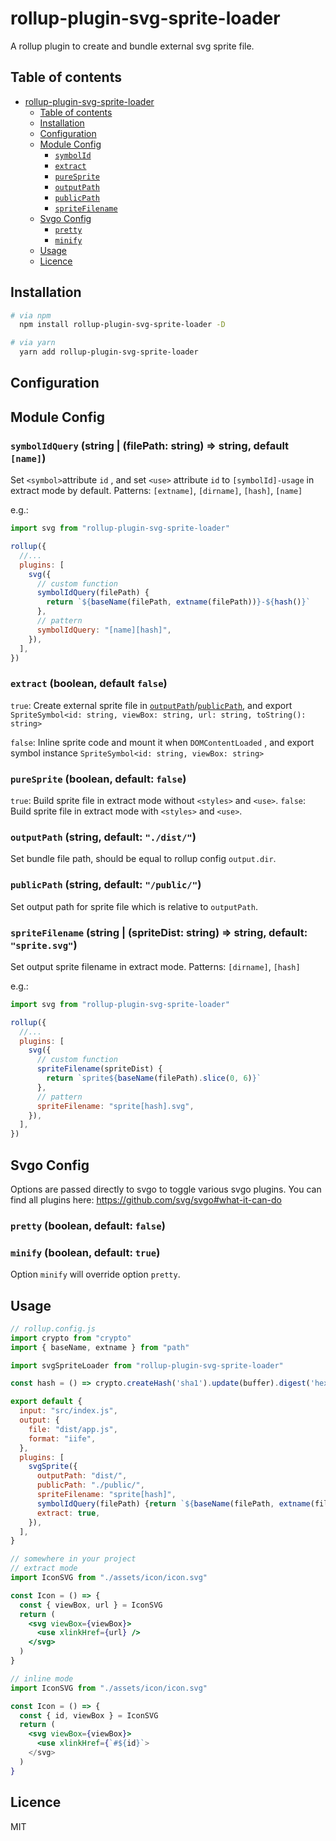 # rollup-plugin-svg-sprite-loader

A rollup plugin to create and bundle external svg sprite file.

## Table of contents

- [rollup-plugin-svg-sprite-loader](#rollup-plugin-svg-sprite-loader)
  - [Table of contents](#table-of-contents)
  - [Installation](#installation)
  - [Configuration](#configuration)
  - [Module Config](#module-config)
    - [`symbolId`](#symbolId)
    - [`extract`](#extract)
    - [`pureSprite`](#pureSprite)
    - [`outputPath`](#outputPath)
    - [`publicPath`](#publicPath)
    - [`spriteFilename`](#spriteFilename)
  - [Svgo Config](#svgo-config)
    - [`pretty`](#pretty)
    - [`minify`](#minify)
  - [Usage](#usage)
  - [Licence](#licence)

## Installation

```bash
# via npm
  npm install rollup-plugin-svg-sprite-loader -D

# via yarn
  yarn add rollup-plugin-svg-sprite-loader
```

## Configuration

## Module Config

<a id="symbolId"></a>

### `symbolIdQuery` (string | (filePath: string) => string, default `[name]`)

Set `<symbol>`attribute `id` , and set `<use>` attribute `id` to `[symbolId]-usage` in extract mode by default.
Patterns: `[extname]`, `[dirname]`, `[hash]`, `[name]`

e.g.:

```js
import svg from "rollup-plugin-svg-sprite-loader"

rollup({
  //...
  plugins: [
    svg({
      // custom function
      symbolIdQuery(filePath) {
        return `${baseName(filePath, extname(filePath))}-${hash()}`
      },
      // pattern
      symbolIdQuery: "[name][hash]",
    }),
  ],
})
```

<a id="extract"></a>

### `extract` (boolean, default `false`)

`true`: Create external sprite file in [`outputPath`](#outputPath)/[`publicPath`](#publicPath), and export `SpriteSymbol<id: string, viewBox: string, url: string, toString(): string>`

`false`: Inline sprite code and mount it when `DOMContentLoaded` , and export symbol instance `SpriteSymbol<id: string, viewBox: string>`

<a id="pureSprite"></a>

### `pureSprite` (boolean, default: `false`)

`true`: Build sprite file in extract mode without `<styles>` and `<use>`.
`false`: Build sprite file in extract mode with `<styles>` and `<use>`.

<a id="outputPath"></a>

### `outputPath` (string, default: `"./dist/"`)

Set bundle file path, should be equal to rollup config `output.dir`.

<a id="publicPath"></a>

### `publicPath` (string, default: `"/public/"`)

Set output path for sprite file which is relative to `outputPath`.

<a id="spriteFilename"></a>

### `spriteFilename` (string | (spriteDist: string) => string, default: `"sprite.svg"`)

Set output sprite filename in extract mode.
Patterns: `[dirname]`, `[hash]`

e.g.:

```js
import svg from "rollup-plugin-svg-sprite-loader"

rollup({
  //...
  plugins: [
    svg({
      // custom function
      spriteFilename(spriteDist) {
        return `sprite${baseName(filePath).slice(0, 6)}`
      },
      // pattern
      spriteFilename: "sprite[hash].svg",
    }),
  ],
})
```

## Svgo Config

Options are passed directly to svgo to toggle various svgo plugins. You can find all plugins here: https://github.com/svg/svgo#what-it-can-do

<a id="pretty"></a>

### `pretty` (boolean, default: `false`)

<a id="minify"></a>

### `minify` (boolean, default: `true`)

Option `minify` will override option `pretty`.

## Usage

```jsx
// rollup.config.js
import crypto from "crypto"
import { baseName, extname } from "path"

import svgSpriteLoader from "rollup-plugin-svg-sprite-loader"

const hash = () => crypto.createHash('sha1').update(buffer).digest('hex').substr(0, 16)

export default {
  input: "src/index.js",
  output: {
    file: "dist/app.js",
    format: "iife",
  },
  plugins: [
    svgSprite({
      outputPath: "dist/",
      publicPath: "./public/",
      spriteFilename: "sprite[hash]",
      symbolIdQuery(filePath) {return `${baseName(filePath, extname(filePath))}-${hash()}`},
      extract: true,
    }),
  ],
}

// somewhere in your project
// extract mode
import IconSVG from "./assets/icon/icon.svg"

const Icon = () => {
  const { viewBox, url } = IconSVG
  return (
    <svg viewBox={viewBox}>
      <use xlinkHref={url} />
    </svg>
  )
}

// inline mode
import IconSVG from "./assets/icon/icon.svg"

const Icon = () => {
  const { id, viewBox } = IconSVG
  return (
    <svg viewBox={viewBox}>
      <use xlinkHref={`#${id}`>
    </svg>
  )
}
```

## Licence

MIT

